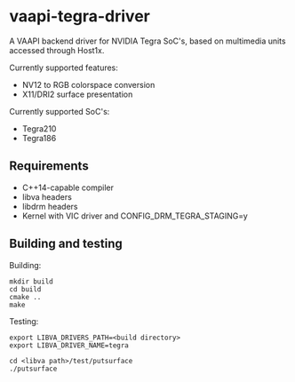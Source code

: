 # vaapi-tegra-driver

A VAAPI backend driver for NVIDIA Tegra SoC's, based on multimedia units accessed through Host1x.

Currently supported features:

- NV12 to RGB colorspace conversion
- X11/DRI2 surface presentation

Currently supported SoC's:

- Tegra210
- Tegra186

## Requirements

- C++14-capable compiler
- libva headers
- libdrm headers
- Kernel with VIC driver and CONFIG_DRM_TEGRA_STAGING=y

## Building and testing

Building:

```
mkdir build
cd build
cmake ..
make
```

Testing:

```
export LIBVA_DRIVERS_PATH=<build directory>
export LIBVA_DRIVER_NAME=tegra

cd <libva path>/test/putsurface
./putsurface
```

